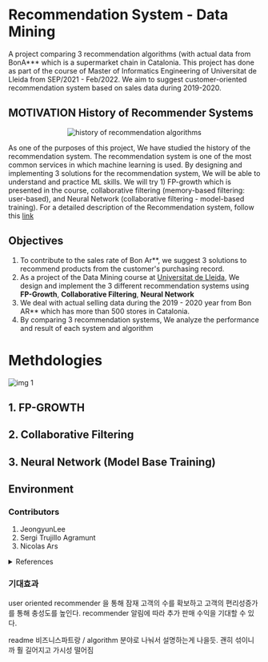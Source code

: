 # Recommendation System - Data Mining
 A project comparing 3 recommendation algorithms (with actual data from BonA*** which is a supermarket chain in Catalonia. This project has done as part of the course of Master of Informatics Engineering of Universitat de Lleida from SEP/2021 - Feb/2022. We aim to suggest customer-oriented recommendation system based on sales data during 2019-2020.

## <b> MOTIVATION</b> History of Recommender Systems

<div align="center"> 
  
![history of recommendation algorithms](https://miro.medium.com/max/640/1*LOWHd7gVCXOB08OhQaOiyw.jpeg)
</div>

As one of the purposes of this project, We have studied the history of the recommendation system. The recommendation system is one of the most common services in which machine learning is used. By designing and implementing 3 solutions for the recommendation system, We will be able to understand and practice ML skills. We will try 1) FP-growth which is presented in the course, collaborative filtering (memory-based filtering: user-based), and Neural Network (collaborative filtering - model-based training). For a detailed description of the Recommendation system, follow this [link]()

## <b>Objectives</b>
1. To contribute to the sales rate of Bon Ar**, we suggest 3 solutions to recommend products from the customer's purchasing record.
2. As a project of the Data Mining course at [Universitat de Lleida](https://masterinformatica.udl.cat/es/), We design and implement the 3 different recommendation systems using **FP-Growth**, **Collaborative Filtering**, **Neural Network**
3. We deal with actual selling data during the 2019 - 2020 year from Bon AR** which has more than 500 stores in Catalonia.
4. By comparing 3 recommendation systems, We analyze the performance and result of each system and algorithm


# Methdologies 

![img 1](
https://ars.els-cdn.com/content/image/1-s2.0-S1110866515000341-gr2.jpg) 


## 1. FP-GROWTH


## 2. Collaborative Filtering

## 3. Neural Network (Model Base Training)



## <b>Environment</b>


### Contributors 
1. JeongyunLee
2. Sergi Trujillo Agramunt
3. Nicolas Ars







<details>
<summary>References</summary>
<div markdown="1">
history of recommender systems
https://medium.com/geekculture/overview-of-recommender-systems-and-implementations-cae13088369

img 1
F.O. Isinkaye, Y.O. Folajimi, B.A. Ojokoh,
Recommendation systems: Principles, methods and evaluation,
Egyptian Informatics Journal,
Volume 16, Issue 3,
2015,
Pages 261-273,
ISSN 1110-8665,
https://doi.org/10.1016/j.eij.2015.06.005.
(https://www.sciencedirect.com/science/article/pii/S1110866515000341)
Abstract: On the Internet, where the number of choices is overwhelming, there is need to filter, prioritize and efficiently deliver relevant information in order to alleviate the problem of information overload, which has created a potential problem to many Internet users. Recommender systems solve this problem by searching through large volume of dynamically generated information to provide users with personalized content and services. This paper explores the different characteristics and potentials of different prediction techniques in recommendation systems in order to serve as a compass for research and practice in the field of recommendation systems.
Keywords: Collaborative filtering; Content-based filtering; Hybrid filtering technique; Recommendation systems; Evaluation

</div>
</details>



### 기대효과
user oriented recommender 을 통해 잠재 고객의 수를 확보하고 고객의 편리성증가를 통해 충성도를 높인다. 
recommender 알림에 따라 추가 판매 수익을 기대할 수 있다. 

readme 비즈니스파트랑 / algorithm 분야로 나눠서 설명하는게 나을듯. 괜히 섞이니까 훨 길어지고 가시성 떨어짐